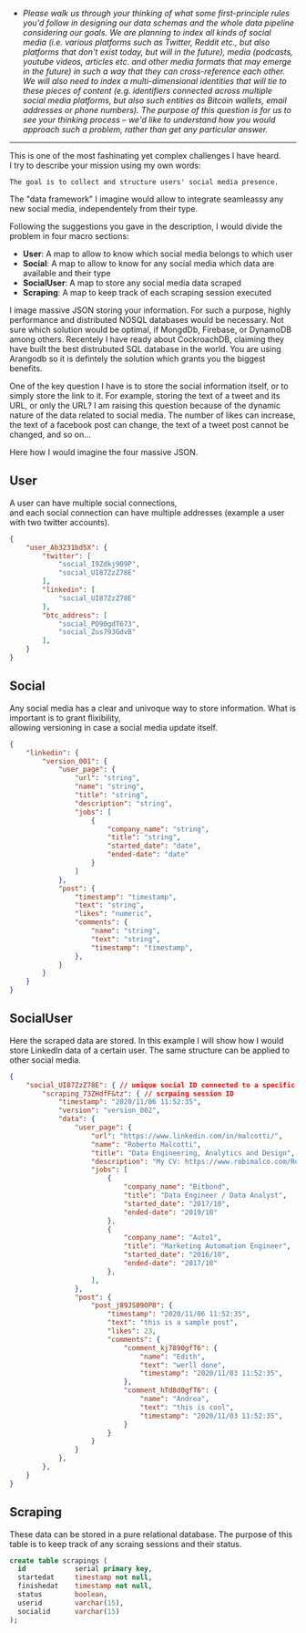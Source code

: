 - _Please walk us through your thinking of what some first-principle rules you'd follow in designing our data schemas and the whole data pipeline considering our goals. We are planning to index all kinds of social media (i.e. various platforms such as Twitter, Reddit etc., but also platforms that don't exist today, but will in the future), media (podcasts, youtube videos, articles etc. and other media formats that may emerge in the future) in such a way that they can cross-reference each other. We will also need to index a multi-dimensional identities that will tie to these pieces of content (e.g. identifiers connected across multiple social media platforms, but also such entities as Bitcoin wallets, email addresses or phone numbers). The purpose of this question is for us to see your thinking process – we'd like to understand how you would approach such a problem, rather than get any particular answer._
___

This is one of the most fashinating yet complex challenges I have heard.<br>
I try to describe your mission using my own words:

```
The goal is to collect and structure users' social media presence.
```
The "data framework" I imagine would allow to integrate seamleassy any new social media, independentely from their type.

Following the suggestions you gave in the description, I would divide the problem in four macro sections:
- **User**: A map to allow to know which social media belongs to which user
- **Social**: A map to allow to know for any social media which data are available and their type
- **SocialUser**: A map to store any social media data scraped
- **Scraping**: A map to keep track of each scraping session executed

I image massive JSON storing your information.
For such a purpose, highly performance and distributed NOSQL databases would be necessary.
Not sure which solution would be optimal, if MongdDb, Firebase, or DynamoDB among others.
Recentely I have ready about CockroachDB, claiming they have built the best distrubuted SQL database in the world. 
You are using Arangodb so it is defintely the solution which grants you the biggest benefits.

One of the key question I have is to store the social information itself, or to simply store the link to it.
For example, storing the text of a tweet and its URL, or only the URL?
I am raising this question because of the dynamic nature of the data related to social media.
The number of likes can increase, the text of a facebook post can change, the text of a tweet post cannot be changed, and so on...


Here how I would imagine the four massive JSON.

## User
A user can have multiple social connections,<br>
and each social connection can have multiple addresses (example a user with two twitter accounts).
```json
{
	"user_Ab3231bd5X": {
		"twitter": [
			"social_I9Zdkj909P",
			"social_UI87ZzZ78E"
		],
		"linkedin": [
			"social_UI87ZzZ78E"
		],
		"btc_address": [
			"social_PO90gdT673",
			"social_Zus793GdvB"
		],
	}
}
```

## Social
Any social media has a clear and univoque way to store information.
What is important is to grant flixibility,<br>
allowing versioning in case a social media update itself.
```json
{
	"linkedin": {
		"version_001": {
			"user_page": {
				"url": "string",
				"name": "string",
				"title": "string",
				"description": "string",
				"jobs": [
					{
						"company_name": "string",
						"title": "string",
						"started_date": "date",
						"ended-date": "date"
					}
				]
			},
			"post": {
				"timestamp": "timestamp",
				"text": "string",
				"likes": "numeric",
				"comments": {
					"name": "string",
					"text": "string",
					"timestamp": "timestamp",
				},
			}
		}
	}
}
```

## SocialUser
Here the scraped data are stored.
In this example I will show how I would store LinkedIn data of a certain user.
The same structure can be applied to other social media.
```json
{
	"social_UI87ZzZ78E": { // unique social ID connected to a specific user
		"scraping_73ZHdfF&tz": { // scrpaing session ID
			"timestamp": "2020/11/06 11:52:35",
			"version": "version_002",
			"data": {
				"user_page": {
					"url": "https://www.linkedin.com/in/malcotti/",
					"name": "Roberto Malcotti",
					"title": "Data Engineering, Analytics and Design",
					"description": "My CV: https://www.robimalco.com/Roberto_Malcotti_CV.pdf ",
					"jobs": [
						{
							"company_name": "Bitbond",
							"title": "Data Engineer / Data Analyst",
							"started_date": "2017/10",
							"ended-date": "2019/10"
						},
						{
							"company_name": "Auto1",
							"title": "Marketing Automation Engineer",
							"started_date": "2016/10",
							"ended-date": "2017/10"
						},
					],
				},
				"post": {
					"post_j89JS09OP8": {
						"timestamp": "2020/11/06 11:52:35",
						"text": "this is a sample post",
						"likes": 23,
						"comments": {
							"comment_kj7890gfT6": {
								"name": "Edith",
								"text": "werll done",
								"timestamp": "2020/11/03 11:52:35",
							},
							"comment_hTd8d0gfT6": {
								"name": "Andrea",
								"text": "this is cool",
								"timestamp": "2020/11/03 11:52:35",
							}
						}
					}
				}
			},
		},
	}
}
```

## Scraping
These data can be stored in a pure relational database.
The purpose of this table is to keep track of any scraing sessions and their status.
```sql
create table scrapings (
  id            serial primary key,
  startedat     timestamp not null,
  finishedat    timestamp not null,
  status		boolean,
  userid		varchar(15),
  socialid		varchar(15)
);
```
